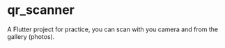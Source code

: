 # qr_scanner

A Flutter project for practice, you can scan with you camera and from the gallery (photos).

